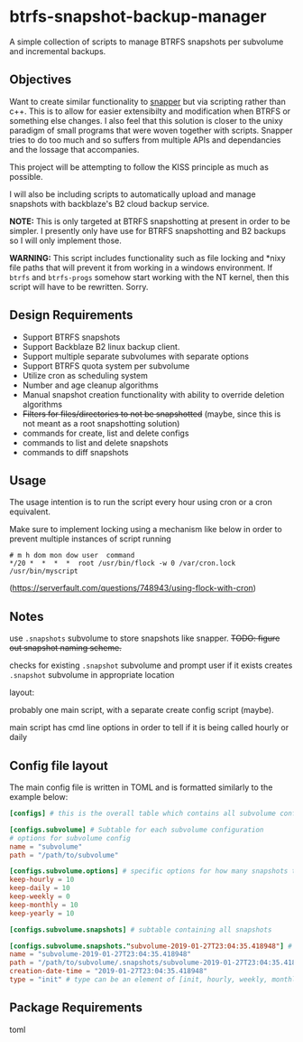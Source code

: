 # btrfs-snapshot-backup-manager
A simple collection of scripts to manage BTRFS snapshots per subvolume and incremental backups.


## Objectives

Want to create similar functionality to
[snapper](https://github.com/openSUSE/snapper) but via scripting rather than
c++. This is to allow for easier extensibilty and modification when BTRFS or
something else changes. I also feel that this solution is closer to the unixy
paradigm of small programs that were woven together with scripts. Snapper tries
to do too much and so suffers from multiple APIs and dependancies and the
lossage that accompanies.

This project will be attempting to follow the KISS principle as much as
possible.

I will also be including scripts to automatically upload and manage snapshots
with backblaze's B2 cloud backup service.

**NOTE:** This is only targeted at BTRFS snapshotting at present in order to be
simpler. I presently only have use for BTRFS snapshotting and B2 backups so I
will only implement those.

**WARNING:** This script includes functionality such as file locking and *nixy
file paths that will prevent it from working in a windows environment. If
`btrfs` and `btrfs-progs` somehow start working with the NT kernel, then this
script will have to be rewritten. Sorry.

## Design Requirements

*   Support BTRFS snapshots
*   Support Backblaze B2 linux backup client.
*   Support multiple separate subvolumes with separate options
*   Support BTRFS quota system per subvolume
*   Utilize cron as scheduling system
*   Number and age cleanup algorithms
*   Manual snapshot creation functionality with ability to override deletion algorithms
*   ~~Filters for files/directories to not be snapshotted~~ (maybe, since
   	this is not meant as a root snapshotting solution)
*   commands for create, list and delete configs
*   commands to list and delete snapshots
*   commands to diff snapshots

## Usage

The usage intention is to run the script every hour using cron or a cron
equivalent.

Make sure to implement locking using a mechanism like below in order to prevent
multiple instances of script running

```cron
# m h dom mon dow user  command
*/20 *  *  *  *  root /usr/bin/flock -w 0 /var/cron.lock /usr/bin/myscript
```
(<https://serverfault.com/questions/748943/using-flock-with-cron>)

## Notes

use `.snapshots` subvolume to store snapshots like snapper. ~~TODO: figure out
snapshot naming scheme.~~



checks for existing `.snapshot` subvolume and prompt user if it exists
creates `.snapshot` subvolume in appropriate location


layout:

probably one main script, with a separate create config script (maybe).

main script has cmd line options in order to tell if it is being called hourly or daily

## Config file layout

The main config file is written in TOML and is formatted similarly to the example below:

```toml
[configs] # this is the overall table which contains all subvolume configurations

[configs.subvolume] # Subtable for each subvolume configuration
# options for subvolume config
name = "subvolume"
path = "/path/to/subvolume"

[configs.subvolume.options] # specific options for how many snapshots to keep
keep-hourly = 10
keep-daily = 10
keep-weekly = 0
keep-monthly = 10
keep-yearly = 10

[configs.subvolume.snapshots] # subtable containing all snapshots

[configs.subvolume.snapshots."subvolume-2019-01-27T23:04:35.418948"] # individual snapshot subtable
name = "subvolume-2019-01-27T23:04:35.418948"
path = "/path/to/subvolume/.snapshots/subvolume-2019-01-27T23:04:35.418948"
creation-date-time = "2019-01-27T23:04:35.418948"
type = "init" # type can be an element of [init, hourly, weekly, monthly, yearly]


```

## Package Requirements

toml
